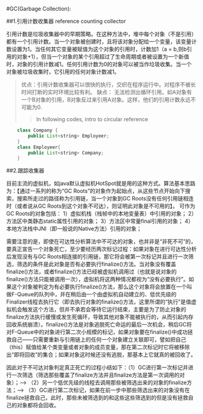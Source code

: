#GC(Garbage Collection):

##1.引用计数收集器  reference counting collector

引用计数是垃圾收集器中的早期策略。在这种方法中，堆中每个对象（不是引用）都有一个引用计数。当一个对象被创建时，且将该对象分配给一个变量，该变量计数设置为1。当任何其它变量被赋值为这个对象的引用时，计数加1（a = b,则b引用的对象+1），但当一个对象的某个引用超过了生命周期或者被设置为一个新值时，对象的引用计数减1。任何引用计数为0的对象可以被当作垃圾收集。当一个对象被垃圾收集时，它引用的任何对象计数减1。

> 优点：引用计数收集器可以很快的执行，交织在程序运行中。对程序不被长时间打断的实时环境比较有利。
> 缺点： 无法检测出循环引用。如A对象有一个B对象的引用，B对象反过来引用A对象。这样，他们的引用计数永远不可能为0.
> > In following codes, intro to circular reference

```java
    class Company {
        public List<string> Employeer;
    }
    class Employeer{
        public List<string> Company;
    }
```

##2.跟踪收集器

目前主流的虚拟机，如java默认虚拟机HotSpot就是用的这种方式。算法基本思路为：【通过一系列的称为“GC Roots”的对象作为起始点，从这些节点开始向下搜索，搜索所走过的路径称为引用链，当一个对象到GC Roots没有任何引用链相连时（或者说从GC Roots到这个对象不可达），则证明此对象是不可用的】。
可作为GC Roots的对象包括：
1）虚拟机栈（栈帧中的本地变量表）中引用的对象；
2）方法区中类静态static属性引用的对象；
3）方法区中常量final引用的对象；
4）本地方法栈中JNI（即一般说的Native方法）引用的对象；

需要注意的是，即使在可达性分析算法中不可达的对象，也并非是“非死不可”的，要真正宣告一个对象死亡，至少要经历两次标记过程：如果对象在进行可达性分析后发现没有与GC Roots相连接的引用链，那它将会被第一次标记并且进行一次筛选，筛选的条件是此对象是否有必要执行finalize()方法。当对象没有覆盖finalize()方法，或者finalize()方法已经被虚拟机调用过（也就是说对象的finalize()方法只能被调用一次），虚拟机将这两种情况都视为“没有必要执行”。如果这个对象被判定为有必要执行finalize()方法，那么这个对象将会放置在一个叫做F-Queue的队列中，并在稍后由一个由虚拟机自动建立的、低优先级的Finalizer线程去执行它（即去执行对象的finalize()方法，这里所谓的“执行”是值虚拟机会触发这个方法，但并不承若会等待它运行结束，主要是为了防止对象的finalize方法执行缓慢或发生死循环，导致其他对象不能被执行的，从而引起内存回收系统崩溃）。finalize()方法是对象逃脱死亡命运的最后一次机会，稍后GC将对F-Queue中的对象进行第二次小规模的标记，如果对象要在finalize()中成功拯救自己——只需要重新与引用链上的任何一个对象建立关联即可，譬如把自己（this）赋值给某个类变量或者对象的成员变量，那在第二次标记时它将被移除出“即将回收”的集合；如果对象这时候还没有逃脱，那基本上它就真的被回收了。

因此对于不可达对象判定真正死亡的过程小结如下：（1）GC进行第一次标记并进行一次筛选（筛选那些覆盖了finalize方法并且finalize方法是第一次调用的对象）；--> （2）另一个低优先级的线程去调用那些被筛选出来的对象的finalize方法；--> （3）GC进行第二次标记，如果在前一步中那些筛选出来的对象没有在finalize拯救自己，此时，那些未被筛选到的和这些这些筛选到的但是没有拯救自己的对象都将会回收。